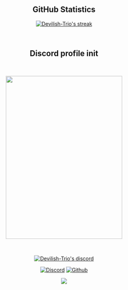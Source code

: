   <h2 align="center">GitHub Statistics </h2>

<p align="center">
    <a href="https://github.com/Devilish-Trio">
        <img title="Devilish-Trio stats" alt="Devilish-Trio's streak" src="https://github-readme-streak-stats.herokuapp.com/?user=Devilish-Trio&theme=dark&hide_border=true&stroke=f53b3b"/>
    </a>
</p><br>
<h2 align="center">Discord profile init</h2><br>
<p align="center">
  <img width="320" height="445" src="https://spotify-github-profile.vercel.app/api/view?uid=ohbinary&cover_image=true&theme=default&show_offline=false&background_color=000000&interchange=false&bar_color=53b14f&bar_color_cover=false">
</p><br>
  <p align="center">
    <a href="https://discord.gg/Zvut5jtCDz">
        <img title="Illustrious discord" alt="Devilish-Trio's discord" src="https://discord.c99.nl/widget/theme-3/741322359708975154.png"/>
    </a>
</p>






<p align="center">
    <a href="https://discord.gg/Zvut5jtCDz">
   <img alt="Discord" src="https://img.shields.io/badge/Discord-dismay%233913-7289DA?style=for-the-badge&logo=discord&logoColor=7289DA&logoWidth=10&labelColor=000'"></a>  
  <a href="https://github.com/Devilish-Trio">
   <img alt="Github" src="https://img.shields.io/github/followers/Devilish-Trio?color=7289DA&logo=github&label=Followers&style=for-the-badge&logoWidth=10&labelColor=000'"></a>   
</p>

<div align='center'>

![](https://komarev.com/ghpvc/?username=Devilish-Trio&label=Profile+Views)

</div>
